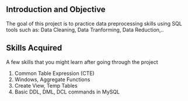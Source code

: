 
## Introduction and Objective ##
The goal of this project is to practice data preprocessing skills using SQL tools such as: Data Cleaning, Data Tranforming, Data Reduction,..

## Skills Acquired ##
A few skills that you might learn after going through the project
1. Common Table Expression (CTE)
2. Windows, Aggregate Functions
3. Create View, Temp Tables
4. Basic DDL, DML, DCL commands in MySQL
